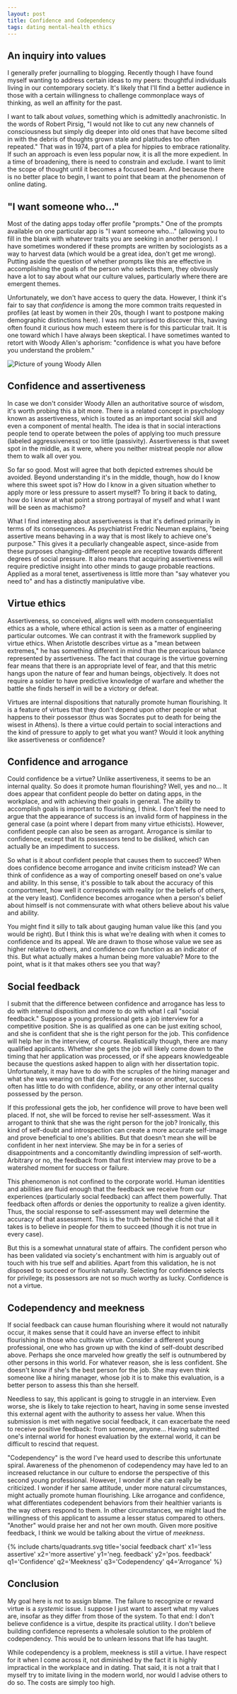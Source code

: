 ```yaml
---
layout: post
title: Confidence and Codependency
tags: dating mental-health ethics
---
```


## An inquiry into values

I generally prefer journalling to blogging. Recently though I have found myself wanting to address certain ideas to my peers: thoughtful individuals living in our contemporary society. It's likely that I'll find a better audience in those with a certain willingness to challenge commonplace ways of thinking, as well an affinity for the past.

I want to talk about _values_, something which is admittedly anachronistic. In the words of Robert Pirsig, "I would not like to cut any new channels of consciousness but simply dig deeper into old ones that have become silted in with the debris of thoughts grown stale and platitudes too often repeated." That was in 1974, part of a plea for hippies to embrace rationality. If such an approach is even less popular now, it is all the more expedient. In a time of broadening, there is need to constrain and exclude. I want to limit the scope of thought until it becomes a focused beam. And because there is no better place to begin, I want to point that beam at the phenomenon of online dating.

## "I want someone who..."

Most of the dating apps today offer profile "prompts." One of the prompts available on one particular app is "I want someone who..." (allowing you to fill in the blank with whatever traits you are seeking in another person). I have sometimes wondered if these prompts are written by sociologists as a way to harvest data (which would be a great idea, don't get me wrong). Putting aside the question of whether prompts like this are effective in accomplishing the goals of the person who selects them, they obviously have a lot to say about what our culture values, particularly where there are emergent themes.

Unfortunately, we don't have access to query the data. However, I think it's fair to say that _confidence_ is among the more common traits requested in profiles (at least by women in their 20s, though I want to postpone making demographic distinctions here). I was not surprised to discover this, having often found it curious how much esteem there is for this particular trait. It is one toward which I have always been skeptical. I have sometimes wanted to retort with Woody Allen's aphorism: "confidence is what you have before you understand the problem."

![Picture of young Woody Allen](https://i.ytimg.com/vi/vtaXQvjh1OA/maxresdefault.jpg "young Woody Allen")

## Confidence and assertiveness

In case we don't consider Woody Allen an authoritative source of wisdom, it's worth probing this a bit more. There is a related concept in psychology known as assertiveness, which is touted as an important social skill and even a component of mental health. The idea is that in social interactions people tend to operate between the poles of applying too much pressure (labeled aggressiveness) or too little (passivity). Assertiveness is that sweet spot in the middle, as it were, where you neither mistreat people nor allow them to walk all over you.

So far so good. Most will agree that both depicted extremes should be avoided. Beyond understanding it's in the middle, though, how do I know where this sweet spot is? How do I know in a given situation whether to apply more or less pressure to assert myself? To bring it back to dating, how do I know at what point a strong portrayal of myself and what I want will be seen as machismo?

What I find interesting about assertiveness is that it's defined primarily in terms of its consequences. As psychiatrist Fredric Neuman explains, "being assertive means behaving in a way that is most likely to achieve one's purpose." This gives it a peculiarly changeable aspect, since-aside from these purposes changing-different people are receptive towards different degrees of social pressure. It also means that acquiring assertiveness will require predictive insight into other minds to gauge probable reactions. Applied as a moral tenet, assertiveness is little more than "say whatever you need to" and has a distinctly manipulative vibe.

## Virtue ethics

Assertiveness, so conceived, aligns well with modern consequentialist ethics as a whole, where ethical action is seen as a matter of engineering particular outcomes. We can contrast it with the framework supplied by virtue ethics. When Aristotle describes virtue as a "mean between extremes," he has something different in mind than the precarious balance represented by assertiveness. The fact that courage is the virtue governing fear means that there is an appropriate level of fear, and that this metric hangs upon the nature of fear and human beings, objectively. It does not require a soldier to have predictive knowledge of warfare and whether the battle she finds herself in will be a victory or defeat.

Virtues are internal dispositions that naturally promote human flourishing. It is a feature of virtues that they don't depend upon other people or what happens to their possessor (thus was Socrates put to death for being the wisest in Athens). Is there a virtue could pertain to social interactions and the kind of pressure to apply to get what you want? Would it look anything like assertiveness or confidence?

## Confidence and arrogance

Could confidence be a virtue? Unlike assertiveness, it seems to be an internal quality. So does it promote human flourishing? Well, yes and no... It does appear that confident people do better on dating apps, in the workplace, and with achieving their goals in general. The ability to accomplish goals is important to flourishing, I think. I don't feel the need to argue that the appearance of success is an invalid form of happiness in the general case (a point where I depart from many virtue ethicists). However, confident people can also be seen as arrogant. Arrogance is similar to confidence, except that its possessors tend to be disliked, which can actually be an impediment to success.

So what is it about confident people that causes them to succeed? When does confidence become arrogance and invite criticism instead? We can think of confidence as a way of comporting oneself based on one's value and ability. In this sense, it's possible to talk about the accuracy of this comportment, how well it corresponds with reality (or the beliefs of others, at the very least). Confidence becomes arrogance when a person's belief about himself is not commensurate with what others believe about his value and ability.

You might find it silly to talk about gauging human value like this (and you would be right). But I think this is what we're dealing with when it comes to confidence and its appeal. We are drawn to those whose value we see as higher relative to others, and confidence _can_ function as an indicator of this. But what actually makes a human being more valuable? More to the point, what is it that makes others see you that way?

## Social feedback

I submit that the difference between confidence and arrogance has less to do with internal disposition and more to do with what I call "social feedback." Suppose a young professional gets a job interview for a competitive position. She is as qualified as one can be just exiting school, and she is confident that she is the right person for the job. This confidence will help her in the interview, of course. Realistically though, there are many qualified applicants. Whether she gets the job will likely come down to the timing that her application was processed, or if she appears knowledgeable because the questions asked happen to align with her dissertation topic. Unfortunately, it may have to do with the scruples of the hiring manager and what she was wearing on that day. For one reason or another, success often has little to do with confidence, ability, or any other internal quality possessed by the person.

If this professional gets the job, her confidence will prove to have been well placed. If not, she will be forced to revise her self-assessment. Was it arrogant to think that she was the right person for the job? Ironically, this kind of self-doubt and introspection can create a more accurate self-image and prove beneficial to one's abilities. But that doesn't mean she will be confident in her next interview. She may be in for a series of disappointments and a concomitantly dwindling impression of self-worth. Arbitrary or no, the feedback from that first interview may prove to be a watershed moment for success or failure.

This phenomenon is not confined to the corporate world. Human identities and abilities are fluid enough that the feedback we receive from our experiences (particularly social feedback) can affect them powerfully. That feedback often affords or denies the opportunity to realize a given identity. Thus, the social response to self-assessment may well determine the accuracy of that assessment. This is the truth behind the cliché that all it takes is to believe in people for them to succeed (though it is not true in every case).

But this is a somewhat unnatural state of affairs. The confident person who has been validated via society's enchantment with him is arguably out of touch with his true self and abilities. Apart from this validation, he is not disposed to succeed or flourish naturally. Selecting for confidence selects for privilege; its possessors are not so much worthy as lucky. Confidence is not a virtue.

## Codependency and meekness

If social feedback can cause human flourishing where it would not naturally occur, it makes sense that it could have an inverse effect to inhibit flourishing in those who cultivate virtue. Consider a different young professional, one who has grown up with the kind of self-doubt described above. Perhaps she once marveled how greatly the self is outnumbered by other persons in this world. For whatever reason, she is less confident. She doesn't know if she's the best person for the job. She may even think someone like a hiring manager, whose job it is to make this evaluation, is a better person to assess this than she herself.

Needless to say, this applicant is going to struggle in an interview. Even worse, she is likely to take rejection to heart, having in some sense invested this external agent with the authority to assess her value. When this submission is met with negative social feedback, it can exacerbate the need to receive positive feedback: from someone, anyone... Having submitted one's internal world for honest evaluation by the external world, it can be difficult to rescind that request.

"Codependency" is the word I've heard used to describe this unfortunate spiral. Awareness of the phenomenon of codependency may have led to an increased reluctance in our culture to endorse the perspective of this second young professional. However, I wonder if she can really be criticized. I wonder if her same attitude, under more natural circumstances, might actually promote human flourishing. Like arrogance and confidence, what differentiates codependent behaviors from their healthier variants is the way others respond to them. In other circumstances, we might laud the willingness of this applicant to assume a lesser status compared to others. "Another" would praise her and not her own mouth. Given more positive feedback, I think we would be talking about the virtue of _meekness_.

{%
  include charts/quadrants.svg
  title='social feedback chart'
  x1='less assertive'
  x2='more assertive'
  y1='neg. feedback'
  y2='pos. feedback'
  q1='Confidence'
  q2='Meekness'
  q3='Codependency'
  q4='Arrogance'
%}

## Conclusion

My goal here is not to assign blame. The failure to recognize or reward virtue is a _systemic_ issue. I suppose I just want to assert what my values are, insofar as they differ from those of the system. To that end: I don't believe confidence is a virtue, despite its practical utility. I don't believe building confidence represents a wholesale solution to the problem of codependency. This would be to unlearn lessons that life has taught.

While codependency is a problem, meekness is still a virtue. I have respect for it when I come across it, not diminished by the fact it is highly impractical in the workplace and in dating. That said, it is not a trait that I myself try to imitate living in the modern world, nor would I advise others to do so. The costs are simply too high.
